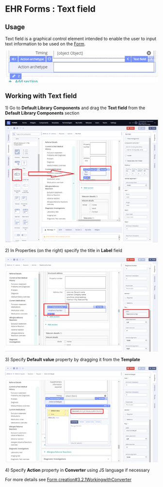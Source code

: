 # EHR Forms : Text field

## Usage  <a id="Textfield-Usage"></a>

Text field is a graphical control element intended to enable the user to input text information to be used on the [Form](ehr-forms-forms-in-detail.md).

![](.gitbook/assets/34840549.png)

## Working with Text field <a id="Textfield-WorkingwithTextfield"></a>

1\) Go to **Default Library Components** and drag the **Text field** from the **Default Library Components** section

![](.gitbook/assets/34840522.png)

2\) In Properties \(on the right\) specify the title in **Label** field

![](.gitbook/assets/34840567.png)

3\) Specify **Default value** property by dragging it from the **Template**  

![](.gitbook/assets/34840540.png)

4\) Specify **Action** property in **Converter** using JS language if necessary

For more details see [Form creation\#3.2.1WorkingwithConverter](ehr-forms-form-creation.md#Formcreation-3.2.1WorkingwithConverter)

